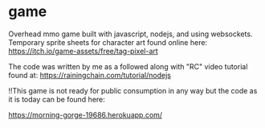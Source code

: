 # game
Overhead mmo game built with javascript, nodejs, and using websockets.
Temporary sprite sheets for character art found online here: https://itch.io/game-assets/free/tag-pixel-art

The code was written by me as a followed along with "RC" video tutorial found at: https://rainingchain.com/tutorial/nodejs

!!This game is not ready for public consumption in any way but the code as it is today can be found here:

https://morning-gorge-19686.herokuapp.com/
